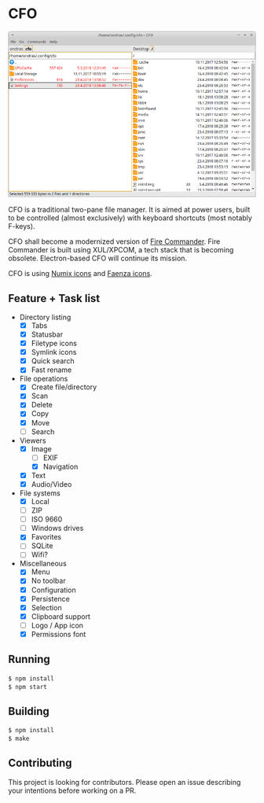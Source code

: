# CFO

![Screenshot](screenshot.png)

CFO is a traditional two-pane file manager. It is aimed at power users, built to be controlled (almost exclusively) with keyboard shortcuts (most notably F-keys).

CFO shall become a modernized version of [Fire Commander](https://addons.mozilla.org/en-us/firefox/addon/fire-commander/). Fire Commander is built using XUL/XPCOM, a tech stack that is becoming obsolete. Electron-based CFO will continue its mission.

CFO is using [Numix icons](https://github.com/numixproject/numix-icon-theme) and [Faenza icons](https://github.com/shlinux/faenza-icon-theme).

## Feature + Task list

- Directory listing
  - [X] Tabs
  - [X] Statusbar
  - [X] Filetype icons
  - [X] Symlink icons
  - [X] Quick search
  - [X] Fast rename
- File operations
  - [X] Create file/directory
  - [X] Scan
  - [X] Delete
  - [X] Copy
  - [X] Move
  - [ ] Search
- Viewers
  - [X] Image
    - [ ] EXIF
    - [X] Navigation
  - [X] Text
  - [X] Audio/Video
- File systems
  - [X] Local
  - [ ] ZIP
  - [ ] ISO 9660
  - [ ] Windows drives
  - [X] Favorites
  - [ ] SQLite
  - [ ] Wifi?
- Miscellaneous
  - [X] Menu
  - [X] No toolbar
  - [X] Configuration
  - [X] Persistence
  - [X] Selection
  - [X] Clipboard support
  - [ ] Logo / App icon
  - [X] Permissions font

## Running

```bash
$ npm install
$ npm start
```

## Building

```bash
$ npm install
$ make
```

## Contributing

This project is looking for contributors. Please open an issue describing your intentions before working on a PR.
